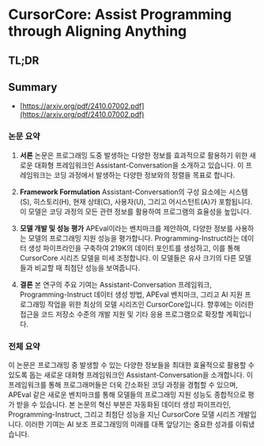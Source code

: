 # CursorCore: Assist Programming through Aligning Anything
## TL;DR
## Summary
- [https://arxiv.org/pdf/2410.07002.pdf](https://arxiv.org/pdf/2410.07002.pdf)

### 논문 요약

1. **서론**
   논문은 프로그래밍 도중 발생하는 다양한 정보를 효과적으로 활용하기 위한 새로운 대화형 프레임워크인 Assistant-Conversation을 소개하고 있습니다. 이 프레임워크는 코딩 과정에서 발생하는 다양한 정보와의 정렬을 목표로 합니다.

2. **Framework Formulation**
   Assistant-Conversation의 구성 요소에는 시스템(S), 히스토리(H), 현재 상태(C), 사용자(U), 그리고 어시스턴트(A)가 포함됩니다. 이 모델은 코딩 과정의 모든 관련 정보를 활용하여 프로그램의 효율성을 높입니다.

3. **모델 개발 및 성능 평가**
   APEval이라는 벤치마크를 제안하여, 다양한 정보를 사용하는 모델의 프로그래밍 지원 성능을 평가합니다. Programming-Instruct라는 데이터 생성 파이프라인을 구축하여 219K의 데이터 포인트를 생성하고, 이를 통해 CursorCore 시리즈 모델을 미세 조정합니다. 이 모델들은 유사 크기의 다른 모델들과 비교할 때 최첨단 성능을 보여줍니다.

4. **결론**
   본 연구의 주요 기여는 Assistant-Conversation 프레임워크, Programming-Instruct 데이터 생성 방법, APEval 벤치마크, 그리고 AI 지원 프로그래밍 작업을 위한 최상의 모델 시리즈인 CursorCore입니다. 향후에는 이러한 접근을 코드 저장소 수준의 개발 지원 및 기타 응용 프로그램으로 확장할 계획입니다.

### 전체 요약

이 논문은 프로그래밍 중 발생할 수 있는 다양한 정보들을 최대한 효율적으로 활용할 수 있도록 돕는 새로운 대화형 프레임워크인 Assistant-Conversation을 소개합니다. 이 프레임워크를 통해 프로그래머들은 더욱 간소화된 코딩 과정을 경험할 수 있으며, APEval 같은 새로운 벤치마크를 통해 모델들의 프로그래밍 지원 성능도 종합적으로 평가 받을 수 있습니다. 본 논문의 혁신 부분은 자동화된 데이터 생성 파이프라인, Programming-Instruct, 그리고 최첨단 성능을 지닌 CursorCore 모델 시리즈 개발입니다. 이러한 기여는 AI 보조 프로그래밍의 미래를 대폭 앞당기는 중요한 성과를 이뤄냈습니다.